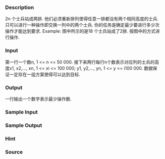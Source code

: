 
### Description

2n 个士兵站成两排. 他们必须重新排列使得任意一排都没有两个相同高度的士兵. 
只可以进行一种操作即交换一列中的两个士兵. 你的任务是确定最少要进行多少次操作才能达到要求. 
Example: 
图中所示的是18 个士兵站成了2排. 按图中的方式进行操作. 

### Input
第一行一个数n, 1 <= n <= 50 000. 接下来两行每行n个数表示对应列的士兵的高度x1, x2,..., xn, 1 <= xi <= 100 000; y1, y2,..., yn, 1 <= y <= i100 000. 
数据保证一定存在一组方案使得可以达到目标. 

### Output

一行输出一个数字表示最少操作数.
### Sample Input

### Sample Output

### Hint

### Source
